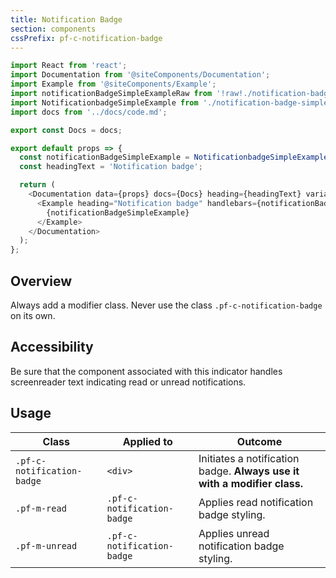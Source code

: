 ```yaml
---
title: Notification Badge
section: components
cssPrefix: pf-c-notification-badge
---
```

```js
import React from 'react';
import Documentation from '@siteComponents/Documentation';
import Example from '@siteComponents/Example';
import notificationBadgeSimpleExampleRaw from '!raw!./notification-badge-simple-example.hbs';
import NotificationbadgeSimpleExample from './notification-badge-simple-example.hbs';
import docs from '../docs/code.md';

export const Docs = docs;

export default props => {
  const notificationBadgeSimpleExample = NotificationbadgeSimpleExample();
  const headingText = 'Notification badge';

  return (
    <Documentation data={props} docs={Docs} heading={headingText} variablesRoot={variablesRoot}>
      <Example heading="Notification badge" handlebars={notificationBadgeSimpleExampleRaw}>
        {notificationBadgeSimpleExample}
      </Example>
    </Documentation>
  );
};
```

## Overview

Always add a modifier class. Never use the class `.pf-c-notification-badge` on its own.

## Accessibility

Be sure that the component associated with this indicator handles screenreader text indicating read or unread notifications.


## Usage

| Class | Applied to | Outcome |
| -- | -- | -- |
| `.pf-c-notification-badge` | `<div>` |  Initiates a notification badge. **Always use it with a modifier class.** |
| `.pf-m-read` | `.pf-c-notification-badge` |  Applies read notification badge styling. |
| `.pf-m-unread` | `.pf-c-notification-badge` |  Applies unread notification badge styling. |

